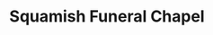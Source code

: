 ---
title: "Squamish Funeral Chapel"
url: /squamish/squamish-funeral-chapel/
shop: funeral directors
---